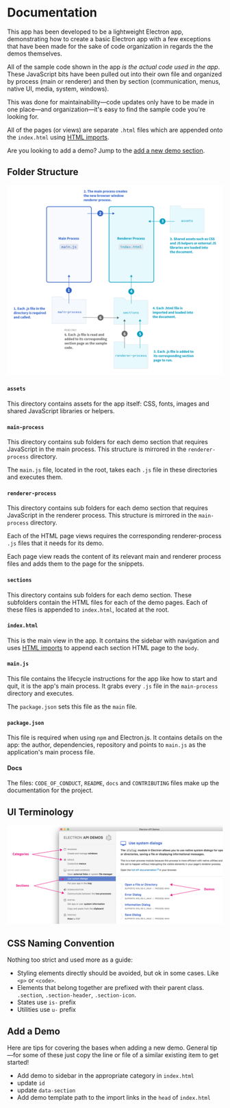 # Documentation

This app has been developed to be a lightweight Electron app, demonstrating how to create a basic Electron app with a few exceptions that have been made for the sake of code organization in regards the the demos themselves.

All of the sample code shown in the app _is the actual code used in the app_. These JavaScript bits have been pulled out into their own file and organized by process (main or renderer) and then by section (communication, menus, native UI, media, system, windows).

This was done for maintainability—code updates only have to be made in one place—and organization—it's easy to find the sample code you're looking for.

All of the pages (or views) are separate `.html` files which are appended onto the `index.html` using [HTML imports](http://www.html5rocks.com/en/tutorials/webcomponents/imports/).

Are you looking to add a demo? Jump to the [add a new demo section](#add-a-demo).

## Folder Structure

![Diagram of App Structure and Operations](/assets/img/diagram.png)

#### `assets`
This directory contains assets for the app itself: CSS, fonts, images and shared JavaScript libraries or helpers.

#### `main-process`
This directory contains sub folders for each demo section that requires JavaScript in the main process. This structure is mirrored in the `renderer-process` directory.

The `main.js` file, located in the root, takes each `.js` file in these directories and executes them.

#### `renderer-process`
This directory contains sub folders for each demo section that requires JavaScript in the renderer process. This structure is mirrored in the `main-process` directory.

Each of the HTML page views requires the corresponding renderer-process `.js` files that it needs for its demo.

Each page view reads the content of its relevant main and renderer process files and adds them to the page for the snippets.

#### `sections`
This directory contains sub folders for each demo section. These subfolders contain the HTML files for each of the demo pages. Each of these files is appended to `index.html`, located at the root.

#### `index.html`
This is the main view in the app. It contains the sidebar with navigation and uses [HTML imports](http://www.html5rocks.com/en/tutorials/webcomponents/imports/) to append each section HTML page to the `body`.

#### `main.js`
This file contains the lifecycle instructions for the app like how to start and quit, it is the app's main process. It grabs every `.js` file in the `main-process` directory and executes.

The `package.json` sets this file as the `main` file.

#### `package.json`
This file is required when using `npm` and Electron.js. It contains details on the app: the author, dependencies, repository and points to `main.js` as the application's main process file.

#### Docs
The files: `CODE_OF_CONDUCT`, `README`, `docs` and `CONTRIBUTING` files make up the documentation for the project.

## UI Terminology

![UI Terminology](/assets/img/ui-terminology.png)

## CSS Naming Convention

Nothing too strict and used more as a guide:

- Styling elements directly should be avoided, but ok in some cases. Like `<p>` or `<code>`.
- Elements that belong together are prefixed with their parent class. `.section`, `.section-header`, `.section-icon`.
- States use `is-` prefix
- Utilities use `u-` prefix

## Add a Demo

Here are tips for covering the bases when adding a new demo. General tip—for some of these just copy the line or file of a similar existing item to get started!

- Add demo to sidebar in the appropriate category in `index.html`
 - update `id`
 - update `data-section`
- Add demo template path to the import links in the `head` of `index.html`
